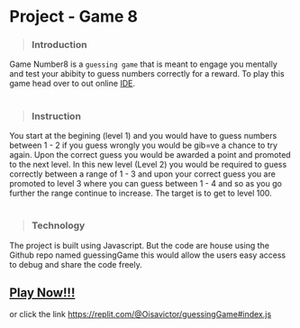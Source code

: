 # Project - Game 8 

> ### Introduction
Game Number8 is a `guessing game` that is meant to engage you mentally and test your abibity to guess numbers correctly for a reward. To play this game head over to out online [IDE](https://replit.com/@Oisavictor/guessingGame#index.js).
#
> ### Instruction
You start at the begining (level 1) and you would have to guess numbers between 1 - 2 if you guess wrongly you would be gib=ve a chance to try again. Upon the correct guess you would be awarded a point and promoted to the next level. In this new level (Level 2) you would be required to guess correctly between a range of 1 - 3 and upon your correct guess you are promoted to level 3 where you can guess between 1 - 4 and so as you go further the range continue to increase. The target is to get to level 100. 
#
> ###  Technology
The project is built using Javascript. But the code are house using the Github repo named guessingGame this would allow the users easy access to debug and share the code freely.

## [Play Now!!!](https://replit.com/@Oisavictor/guessingGame#index.js)
or click the link https://replit.com/@Oisavictor/guessingGame#index.js
